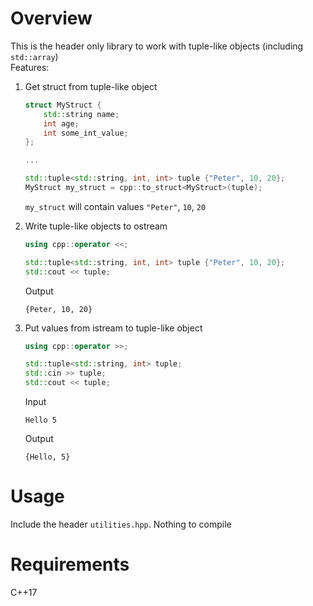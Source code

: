 # Overview
This is the header only library to work with tuple-like objects (including `std::array`) \
Features:
1. Get struct from tuple-like object 
    ```c++
    struct MyStruct {
        std::string name;
        int age;
        int some_int_value;
    };
    
    ...
    
    std::tuple<std::string, int, int> tuple {"Peter", 10, 20};
    MyStruct my_struct = cpp::to_struct<MyStruct>(tuple);
    ```
   `my_struct` will contain values `"Peter"`, `10`, `20`

2. Write tuple-like objects to ostream
   ```c++
   using cpp::operator <<;

   std::tuple<std::string, int, int> tuple {"Peter", 10, 20};
   std::cout << tuple;
   ```
   Output
   ```
   {Peter, 10, 20}
   ```
   
3. Put values from istream to tuple-like object
   ```c++
   using cpp::operator >>;
   
   std::tuple<std::string, int> tuple;
   std::cin >> tuple;
   std::cout << tuple;
   ```
   Input
   ```
   Hello 5
   ```
   
   Output
   
   ```
   {Hello, 5}
   ```

# Usage
Include the header `utilities.hpp`. Nothing to compile

# Requirements
C++17
